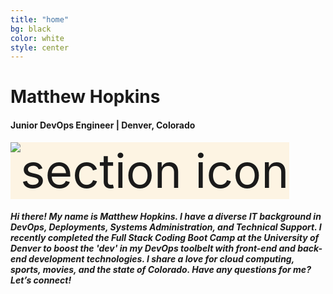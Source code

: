```yaml
---
title: "home"
bg: black
color: white
style: center
---
```

# Matthew Hopkins

#### Junior DevOps Engineer | Denver, Colorado

<span class="fa-stack subtlecircle" style="font-size:75px; background:rgba(255,166,0,0.1)">
<img class="header-img" src="https://avatars1.githubusercontent.com/u/11864037?v=3&s=460" alt="section icon" />
</span>


##### Hi there! My name is Matthew Hopkins. I have a diverse IT background in DevOps, Deployments, Systems Administration, and Technical Support. I recently completed the Full Stack Coding Boot Camp at the University of Denver to boost the 'dev' in my DevOps toolbelt with front-end and back-end development technologies. I share a love for cloud computing, sports, movies, and the state of Colorado. Have any questions for me? Let’s connect!

<br>

<a href="https://github.com/mrhopkins">
<span class="fa-stack fa-lg">
<i class="fa fa-circle fa-stack-2x"></i>
<i class="fa fa-github-alt fa-stack-1x" style="color: black;"></i>
</span></a>
<a href="https://www.linkedin.com/in/matthewrhopkins">
<span class="fa-stack fa-lg">
<i class="fa fa-circle fa-stack-2x"></i>
<i class="fa fa-linkedin fa-stack-1x" style="color: black;"></i>
</span></a>
<a href="https://drive.google.com/file/d/1QhqzYfftft5rGkHVC4_lvvadNLCZgyit">
<span class="fa-stack fa-lg">
<i class="fa fa-circle fa-stack-2x"></i>
<i class="fa fa-file-pdf-o fa-stack-1x" style="color: black;"></i>
</span></a>
<a href="mailto:matthew.hopkins@colorado.edu">
<span class="fa-stack fa-lg">
<i class="fa fa-circle fa-stack-2x"></i>
<i class="fa fa-envelope fa-stack-1x" style="color: black;"></i>
</span></a>

